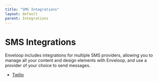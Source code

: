 ```yaml
---
title: "SMS Integrations"
layout: default
parent: Integrations
---
```


# SMS Integrations

Enveloop includes integrations for multiple SMS providers, allowing you to manage all your content and design elements with Enveloop, and use a provider of your choice to send messages.

* [Twilio](twilio.md)
